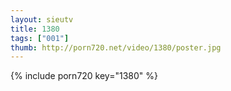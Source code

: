 ```yaml
--- 
layout: sieutv
title: 1380
tags: ["001"]
thumb: http://porn720.net/video/1380/poster.jpg
---
```

{% include porn720 key="1380" %} 
